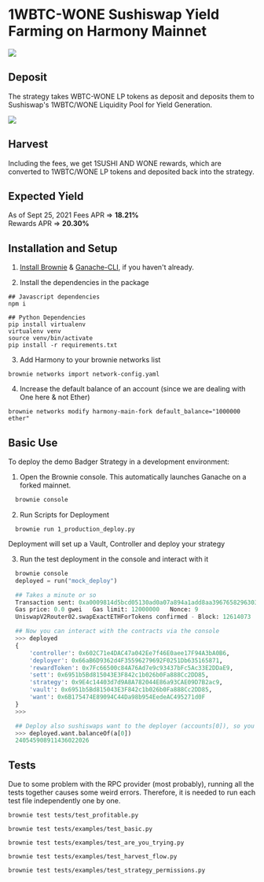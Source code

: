 # 1WBTC-WONE Sushiswap Yield Farming on Harmony Mainnet
<img src="https://user-images.githubusercontent.com/47485188/134777888-d7573e4f-7c46-46c1-a92d-a23d1ceec645.png"></img>
## Deposit
The strategy takes WBTC-WONE LP tokens as deposit and deposits them to Sushiswap's 1WBTC/WONE Liquidity Pool for Yield Generation.

<img src="https://user-images.githubusercontent.com/47485188/134771527-9945e8cb-d32a-4299-94ef-ddf383b63392.png">

## Harvest
Including the fees, we get 1SUSHI AND WONE rewards, which are converted to 1WBTC/WONE LP tokens and deposited back into the strategy.

## Expected Yield
As of Sept 25, 2021
Fees APR => <strong>18.21%</strong><br>
Rewards APR => <strong>20.30%</strong>

## Installation and Setup

1. [Install Brownie](https://eth-brownie.readthedocs.io/en/stable/install.html) & [Ganache-CLI](https://github.com/trufflesuite/ganache-cli), if you haven't already.

2. Install the dependencies in the package

```
## Javascript dependencies
npm i

## Python Dependencies
pip install virtualenv
virtualenv venv
source venv/bin/activate
pip install -r requirements.txt
```

3. Add Harmony to your brownie networks list
```
brownie networks import network-config.yaml
```

4. Increase the default balance of an account (since we are dealing with One here & not Ether)
```
brownie networks modify harmony-main-fork default_balance="1000000 ether"
```

## Basic Use

To deploy the demo Badger Strategy in a development environment:

1. Open the Brownie console. This automatically launches Ganache on a forked mainnet.

```bash
  brownie console
```

2. Run Scripts for Deployment

```
  brownie run 1_production_deploy.py
```

Deployment will set up a Vault, Controller and deploy your strategy

3. Run the test deployment in the console and interact with it

```python
  brownie console
  deployed = run("mock_deploy")

  ## Takes a minute or so
  Transaction sent: 0xa0009814d5bcd05130ad0a07a894a1add8aa3967658296303ea1f8eceac374a9
  Gas price: 0.0 gwei   Gas limit: 12000000   Nonce: 9
  UniswapV2Router02.swapExactETHForTokens confirmed - Block: 12614073   Gas used: 88626 (0.74%)

  ## Now you can interact with the contracts via the console
  >>> deployed
  {
      'controller': 0x602C71e4DAC47a042Ee7f46E0aee17F94A3bA0B6,
      'deployer': 0x66aB6D9362d4F35596279692F0251Db635165871,
      'rewardToken': 0x7Fc66500c84A76Ad7e9c93437bFc5Ac33E2DDaE9,
      'sett': 0x6951b5Bd815043E3F842c1b026b0Fa888Cc2DD85,
      'strategy': 0x9E4c14403d7d9A8A782044E86a93CAE09D7B2ac9,
      'vault': 0x6951b5Bd815043E3F842c1b026b0Fa888Cc2DD85,
      'want': 0x6B175474E89094C44Da98b954EedeAC495271d0F
  }
  >>>

  ## Deploy also sushiswaps want to the deployer (accounts[0]), so you have funds to play with!
  >>> deployed.want.balanceOf(a[0])
  240545908911436022026

```

## Tests
Due to some problem with the RPC provider (most probably), running all the tests together causes some weird errors. Therefore, it is 
needed to run each test file independently one by one.
```
brownie test tests/test_profitable.py 
```
```
brownie test tests/examples/test_basic.py
```
```
brownie test tests/examples/test_are_you_trying.py
```
```
brownie test tests/examples/test_harvest_flow.py
```
```
brownie test tests/examples/test_strategy_permissions.py
```